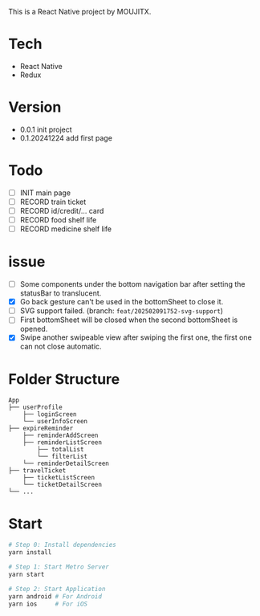 This is a React Native project by MOUJITX.

# Tech

- React Native
- Redux

# Version

- 0.0.1 init project
- 0.1.20241224 add first page

# Todo

- [ ] INIT main page
- [ ] RECORD train ticket
- [ ] RECORD id/credit/... card
- [ ] RECORD food shelf life
- [ ] RECORD medicine shelf life

# issue

- [ ] Some components under the bottom navigation bar after setting the statusBar to translucent.
- [x] Go back gesture can't be used in the bottomSheet to close it.
- [ ] SVG support failed. (branch: `feat/202502091752-svg-support`)
- [ ] First bottomSheet will be closed when the second bottomSheet is opened.
- [x] Swipe another swipeable view after swiping the first one, the first one can not close automatic.

# Folder Structure

```
App
├── userProfile
    ├── loginScreen
    └── userInfoScreen
├── expireReminder
    ├── reminderAddScreen
    ├── reminderListScreen
        ├── totalList
        └── filterList
    └── reminderDetailScreen
├── travelTicket
    ├── ticketListScreen
    └── ticketDetailScreen
└── ...
```

# Start

```bash
# Step 0: Install dependencies
yarn install

# Step 1: Start Metro Server
yarn start

# Step 2: Start Application
yarn android # For Android
yarn ios     # For iOS
```
